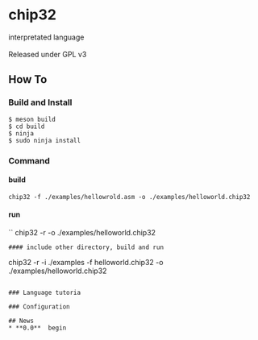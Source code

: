 # chip32

interpretated language</br>
</br>
Released under GPL v3</br>

## How To

### Build and Install
```
$ meson build
$ cd build
$ ninja
$ sudo ninja install
```

### Command
#### build
```
chip32 -f ./examples/hellowrold.asm -o ./examples/helloworld.chip32
```
#### run
 ``
chip32 -r -o ./examples/helloworld.chip32
```
#### include other directory, build and run
```
chip32 -r -i ./examples -f helloworld.chip32 -o ./examples/helloworld.chip32
```

### Language tutoria

### Configuration

## News
* **0.0**  begin


